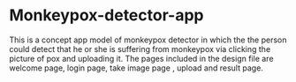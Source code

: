 # Monkeypox-detector-app
 This is a concept app model of monkeypox detector in which the the person could 
 detect that he or she is suffering from monkeypox via clicking the picture of pox and uploading it. 
 The pages included in the design file are welcome page, login page, take image page , upload and result page. </br>
